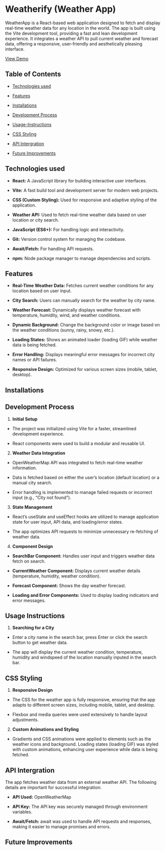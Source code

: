 # Weatherify (Weather App)

WeatherApp is a React-based web application designed to fetch and display real-time weather data for any location in the world. The app is built using the Vite development tool, providing a fast and lean development experience. It integrates a weather API to pull current weather and forecast data, offering a responsive, user-friendly and aesthetically pleasing interface.

 <a href="https://www.youtube.com/watch?v=r4bw6uGxC4Y">View Demo</a>

 ## Table of Contents

 - <a href="https://github.com/francesschisom/weatherify_weatherapp/blob/main/README.md#technologies-used">Technologies used</a>

- <a href="https://github.com/francesschisom/weatherify_weatherapp/blob/main/README.md#features">Features</a>

- <a href="https://github.com/francesschisom/weatherify_weatherapp/blob/main/README.md#installations">Installations</a>

- <a href="https://github.com/francesschisom/weatherify_weatherapp/blob/main/README.md#development-process">Development Process</a>

- <a href="https://github.com/francesschisom/weatherify_weatherapp/blob/main/README.md#usage-instructions">Usage-Instructions</a>

- <a href="https://github.com/francesschisom/weatherify_weatherapp/blob/main/README.md#css-styling">CSS Styling</a>

- <a href="https://github.com/francesschisom/weatherify_weatherapp/blob/main/README.md#api-intergration">API Intergration</a>

- <a href="https://github.com/francesschisom/weatherify_weatherapp/blob/main/README.md#future-improvements">Future Improvements</a>

 ## Technologies used

-  **React:** A JavaScript library for building interactive user interfaces.

-  **Vite:** A fast build tool and development server for modern web projects.

-  **CSS (Custom Styling):** Used for responsive and adaptive styling of the application.

-  **Weather API:** Used to fetch real-time weather data based on user location or city search.

-  **JavaScript (ES6+):** For handling logic and interactivity.

-  **Git:** Version control system for managing the codebase.

-  **Await/Fetch:** For handling API requests.

-  **npm:** Node package manager to manage dependencies and scripts.

## Features

- **Real-Time Weather Data:** Fetches current weather conditions for any location based on user input.

- **City Search:** Users can manually search for the weather by city name.

- **Weather Forecast:** Dynamically displays weather forecast with temperature, humidity, wind, and weather conditions.

- **Dynamic Background:** Change the background color or image based on the weather conditions (sunny, rainy, snowy, etc.).

- **Loading States:** Shows an animated loader (loading GIF) while weather data is being fetched.

- **Error Handling:** Displays meaningful error messages for incorrect city names or API failures.

- **Responsive Design:** Optimized for various screen sizes (mobile, tablet, desktop).

## Installations



## Development Process

1. **Initial Setup**

- The project was initialized using Vite for a faster, streamlined development experience.

- React components were used to build a modular and reusable UI.

2. **Weather Data Integration**

- OpenWeatherMap API was integrated to fetch real-time weather information.

-  Data is fetched based on either the user’s location (default location) or a manual city search.

-  Error handling is implemented to manage failed requests or incorrect input (e.g., “City not found”).

3. **State Management**

- React’s useState and useEffect hooks are utilized to manage application state for user input, API data, and loading/error states.

- The app optimizes API requests to minimize unnecessary re-fetching of weather data.

4. **Component Design**

- **SearchBar Component:** Handles user input and triggers weather data fetch on search.

- **CurrentWeather Component:** Displays current weather details (temperature, humidity, weather condition).

- **Forecast Component:** Shows the day weather forecast.

- **Loading and Error Components:** Used to display loading indicators and error messages.

## Usage Instructions

1. **Searching for a City**

- Enter a city name in the search bar, press Enter or click the search button to get weather data.

- The app will display the current weather condition, temperature, humidity and windspeed of the location manually inputed in the search bar.

## CSS Styling

1. **Responsive Design**

- The CSS for the weather app is fully responsive, ensuring that the app adapts to different screen sizes, including mobile, tablet, and desktop.

- Flexbox and media queries were used extensively to handle layout adjustments.

2. **Custom Animations and Styling**

- Gradients and CSS animations were applied to elements such as the weather icons and background.
Loading states (loading GIF) was styled with custom animations, enhancing user experience while data is being fetched.

## API Intergration

The app fetches weather data from an external weather API. The following details are important for successful integration:

- **API Used:** OpenWeatherMap

- **API Key:** The API key was securely managed through environment variables. 

- **Await/Fetch:** await  was used to handle API requests and responses, making it easier to manage promises and errors.

## Future Improvements

